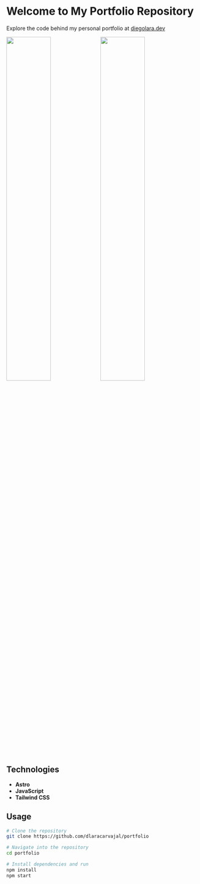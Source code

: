# Welcome to My Portfolio Repository

Explore the code behind my personal portfolio at [diegolara.dev](https://www.diegolara.dev)

<p float="left">
  <img src="https://github.com/dlaracarvajal/portfolio/assets/105895892/9ef6ab90-808a-42ee-9099-596f05712dfc" width="48%">
  <img src="https://github.com/dlaracarvajal/portfolio/assets/105895892/0383bdbc-942b-4f9f-bcf0-998871256889" width="48%">
</p>

## Technologies

- **Astro**
- **JavaScript**
- **Tailwind CSS**

## Usage

```bash
# Clone the repository
git clone https://github.com/dlaracarvajal/portfolio

# Navigate into the repository
cd portfolio

# Install dependencies and run
npm install
npm start

